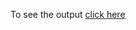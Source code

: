 To see the output [click here](https://htmlpreview.github.io/?https://github.com/Anubhav2912/coursera.github.io/blob/main/mod2_solutions/index.html)
